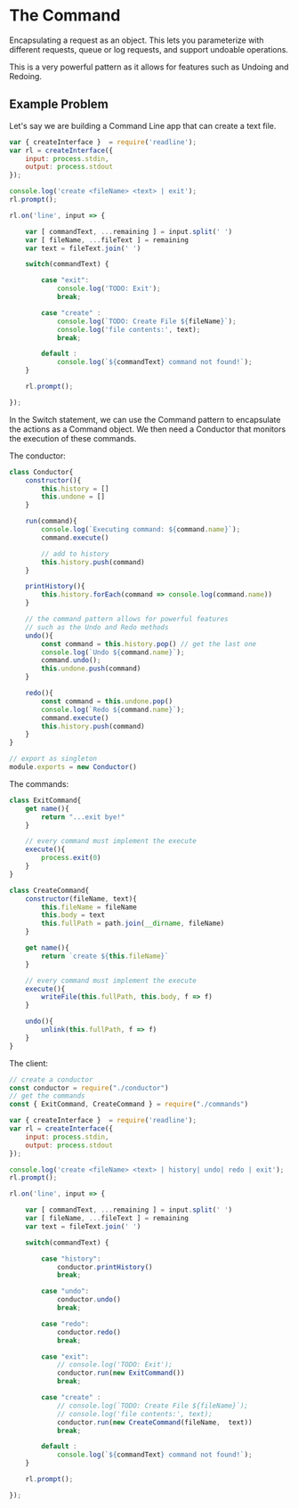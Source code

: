 # The Command

Encapsulating a request as an object. This lets you parameterize with different requests, queue or log requests, and support undoable operations.

This is a very powerful pattern as it allows for features such as Undoing and Redoing.

## Example Problem

Let's say we are building a Command Line app that can create a text file.

```javascript
var { createInterface }  = require('readline');
var rl = createInterface({
    input: process.stdin,
    output: process.stdout
});

console.log('create <fileName> <text> | exit');
rl.prompt();

rl.on('line', input => {

    var [ commandText, ...remaining ] = input.split(' ')
    var [ fileName, ...fileText ] = remaining
    var text = fileText.join(' ')

    switch(commandText) {

        case "exit":
            console.log('TODO: Exit');
            break;

        case "create" :
            console.log(`TODO: Create File ${fileName}`);
            console.log('file contents:', text);
            break;

        default :
            console.log(`${commandText} command not found!`);
    }

    rl.prompt();

});
```

In the Switch statement, we can use the Command pattern to encapsulate the actions as a Command object. We then need a Conductor that monitors the execution of these commands.

The conductor:

```javascript
class Conductor{
	constructor(){
		this.history = []
		this.undone = []
	}

	run(command){
		console.log(`Executing command: ${command.name}`);
		command.execute()

		// add to history
		this.history.push(command)
	}

	printHistory(){
		this.history.forEach(command => console.log(command.name))
	}

	// the command pattern allows for powerful features
	// such as the Undo and Redo methods
	undo(){
		const command = this.history.pop() // get the last one
		console.log(`Undo ${command.name}`);
		command.undo();
		this.undone.push(command)
	}

	redo(){
		const command = this.undone.pop()
		console.log(`Redo ${command.name}`);
		command.execute()
		this.history.push(command)
	}
}

// export as singleton
module.exports = new Conductor()
```

The commands:

```javascript
class ExitCommand{
	get name(){
		return "...exit bye!"
	}

	// every command must implement the execute
	execute(){
		process.exit(0)
	}
}

class CreateCommand{
	constructor(fileName, text){
		this.fileName = fileName
		this.body = text
		this.fullPath = path.join(__dirname, fileName)
	}

	get name(){
		return `create ${this.fileName}`
	}

	// every command must implement the execute
	execute(){
		writeFile(this.fullPath, this.body, f => f)
	}

	undo(){
		unlink(this.fullPath, f => f)
	}
}
```

The client:

```javascript
// create a conductor
const conductor = require("./conductor")
// get the commands
const { ExitCommand, CreateCommand } = require("./commands")

var { createInterface }  = require('readline');
var rl = createInterface({
    input: process.stdin,
    output: process.stdout
});

console.log('create <fileName> <text> | history| undo| redo | exit');
rl.prompt();

rl.on('line', input => {

    var [ commandText, ...remaining ] = input.split(' ')
    var [ fileName, ...fileText ] = remaining
    var text = fileText.join(' ')

    switch(commandText) {

        case "history":
            conductor.printHistory()
            break;

        case "undo":
            conductor.undo()
            break;

        case "redo":
            conductor.redo()
            break;

        case "exit":
            // console.log('TODO: Exit');
            conductor.run(new ExitCommand())
            break;

        case "create" :
            // console.log(`TODO: Create File ${fileName}`);
            // console.log('file contents:', text);
            conductor.run(new CreateCommand(fileName,  text))
            break;

        default :
            console.log(`${commandText} command not found!`);
    }

    rl.prompt();

});
```